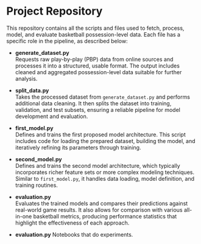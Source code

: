 # Project Repository

This repository contains all the scripts and files used to fetch, process, model, and evaluate basketball possession-level data. Each file has a specific role in the pipeline, as described below:

- **generate_dataset.py**  
  Requests raw play-by-play (PBP) data from online sources and processes it into a structured, usable format. The output includes cleaned and aggregated possession-level data suitable for further analysis.

- **split_data.py**  
  Takes the processed dataset from `generate_dataset.py` and performs additional data cleaning. It then splits the dataset into training, validation, and test subsets, ensuring a reliable pipeline for model development and evaluation.

- **first_model.py**  
  Defines and trains the first proposed model architecture. This script includes code for loading the prepared dataset, building the model, and iteratively refining its parameters through training.

- **second_model.py**  
  Defines and trains the second model architecture, which typically incorporates richer feature sets or more complex modeling techniques. Similar to `first_model.py`, it handles data loading, model definition, and training routines.

- **evaluation.py**  
  Evaluates the trained models and compares their predictions against real-world game results. It also allows for comparison with various all-in-one basketball metrics, producing performance statistics that highlight the effectiveness of each approach.

- **evaluation.py**
  Notebooks that do experiments.
